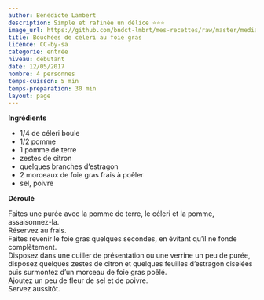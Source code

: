 ```yaml
---
author: Bénédicte Lambert
description: Simple et rafinée un délice ⭐️⭐️⭐️
image_url: https://github.com/bndct-lmbrt/mes-recettes/raw/master/medias/celeri-foie-gras.jpg
title: Bouchées de céleri au foie gras
licence: CC-by-sa
categorie: entrée
niveau: débutant
date: 12/05/2017
nombre: 4 personnes
temps-cuisson: 5 min
temps-preparation: 30 min
layout: page
---
```


**Ingrédients**  

* 1/4 de céleri boule
* 1/2 pomme
* 1 pomme de terre
* zestes de citron
* quelques branches d’estragon
* 2 morceaux de foie gras frais à poêler
* sel, poivre

**Déroulé**  

Faites une purée avec la pomme de terre, le céleri et la pomme, assaisonnez-la.  
Réservez au frais.  
Faites revenir le foie gras quelques secondes, en évitant qu’il ne fonde complètement.  
Disposez dans une cuiller de présentation ou une verrine un peu de purée, disposez quelques zestes de citron et quelques feuilles d’estragon ciselées puis surmontez d’un morceau de foie gras poêlé.  
Ajoutez un peu de fleur de sel et de poivre.  
Servez aussitôt.  
